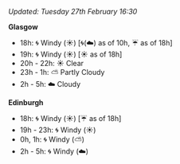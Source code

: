 *Updated: Tuesday 27th February 16:30*

**Glasgow**

* 18h: :cyclone: Windy (:sunny:) [:cyclone:(:cloud:) as of 10h, :umbrella: as of 18h]
* 19h: :cyclone: Windy (:sunny:) [:sunny: as of 18h]
* 20h - 22h: :sunny: Clear
* 23h - 1h: :partly_sunny: Partly Cloudy
* 2h - 5h: :cloud: Cloudy

**Edinburgh**

* 18h: :cyclone: Windy (:sunny:) [:umbrella: as of 18h]
* 19h - 23h: :cyclone: Windy (:sunny:)
* 0h, 1h: :cyclone: Windy (:partly_sunny:)
* 2h - 5h: :cyclone: Windy (:cloud:)
